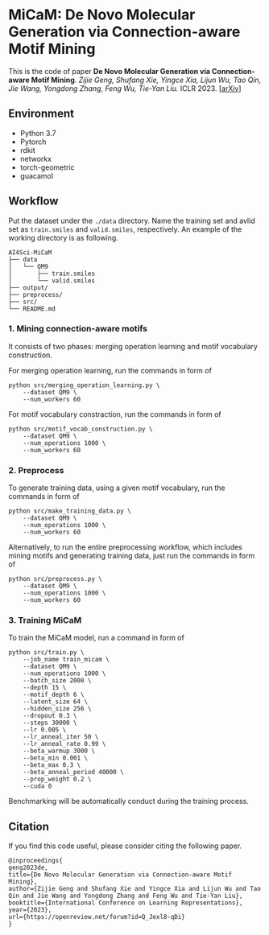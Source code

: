 # MiCaM: De Novo Molecular Generation via Connection-aware Motif Mining

This is the code of paper **De Novo Molecular Generation via Connection-aware Motif Mining**. *Zijie Geng, Shufang Xie, Yingce Xia, Lijun Wu, Tao Qin, Jie Wang, Yongdong Zhang, Feng Wu, Tie-Yan Liu.* ICLR 2023. [[arXiv](https://arxiv.org/pdf/2302.01129.pdf)]

## Environment

- Python 3.7
- Pytorch
- rdkit
- networkx
- torch-geometric
- guacamol

## Workflow

Put the dataset under the `./data` directory. Name the training set and avlid set as `train.smiles` and `valid.smiles`, respectively. An example of the working directory is as following.
```
AI4Sci-MiCaM
├── data
│   └── QM9
│       ├── train.smiles
│       └── valid.smiles
├── output/
├── preprocess/
├── src/
└── README.md
```

### 1. Mining connection-aware motifs

It consists of two phases: merging operation learning and motif vocabulary construction.

For merging operation learning, run the commands in form of

```
python src/merging_operation_learning.py \
    --dataset QM9 \
    --num_workers 60
```

For motif vocabulary constraction, run the commands in form of

```
python src/motif_vocab_construction.py \
    --dataset QM9 \
    --num_operations 1000 \
    --num_workers 60
```

### 2. Preprocess

To generate training data, using a given motif vocabulary, run the commands in form of

```
python src/make_training_data.py \
    --dataset QM9 \
    --num_operations 1000 \
    --num_workers 60
```

Alternatively, to run the entire preprocessing workflow, which includes mining motifs and generating training data, just run the commands in form of

```
python src/preprocess.py \
    --dataset QM9 \
    --num_operations 1000 \
    --num_workers 60
```

### 3. Training **MiCaM**

To train the MiCaM model, run a command in form of

```
python src/train.py \
    --job_name train_micam \
    --dataset QM9 \
    --num_operations 1000 \
    --batch_size 2000 \
    --depth 15 \
    --motif_depth 6 \
    --latent_size 64 \
    --hidden_size 256 \
    --dropout 0.3 \
    --steps 30000 \
    --lr 0.005 \
    --lr_anneal_iter 50 \
    --lr_anneal_rate 0.99 \
    --beta_warmup 3000 \
    --beta_min 0.001 \
    --beta_max 0.3 \
    --beta_anneal_period 40000 \
    --prop_weight 0.2 \
    --cuda 0
```

Benchmarking will be automatically conduct during the training process.

## Citation
If you find this code useful, please consider citing the following paper.
```
@inproceedings{
geng2023de,
title={De Novo Molecular Generation via Connection-aware Motif Mining},
author={Zijie Geng and Shufang Xie and Yingce Xia and Lijun Wu and Tao Qin and Jie Wang and Yongdong Zhang and Feng Wu and Tie-Yan Liu},
booktitle={International Conference on Learning Representations},
year={2023},
url={https://openreview.net/forum?id=Q_Jexl8-qDi}
}
```





